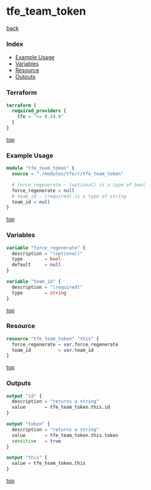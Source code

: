 # tfe_team_token

[back](../tfe.md)

### Index

- [Example Usage](#example-usage)
- [Variables](#variables)
- [Resource](#resource)
- [Outputs](#outputs)

### Terraform

```terraform
terraform {
  required_providers {
    tfe = ">= 0.24.0"
  }
}
```

[top](#index)

### Example Usage

```terraform
module "tfe_team_token" {
  source = "./modules/tfe/r/tfe_team_token"

  # force_regenerate - (optional) is a type of bool
  force_regenerate = null
  # team_id - (required) is a type of string
  team_id = null
}
```

[top](#index)

### Variables

```terraform
variable "force_regenerate" {
  description = "(optional)"
  type        = bool
  default     = null
}

variable "team_id" {
  description = "(required)"
  type        = string
}
```

[top](#index)

### Resource

```terraform
resource "tfe_team_token" "this" {
  force_regenerate = var.force_regenerate
  team_id          = var.team_id
}
```

[top](#index)

### Outputs

```terraform
output "id" {
  description = "returns a string"
  value       = tfe_team_token.this.id
}

output "token" {
  description = "returns a string"
  value       = tfe_team_token.this.token
  sensitive   = true
}

output "this" {
  value = tfe_team_token.this
}
```

[top](#index)